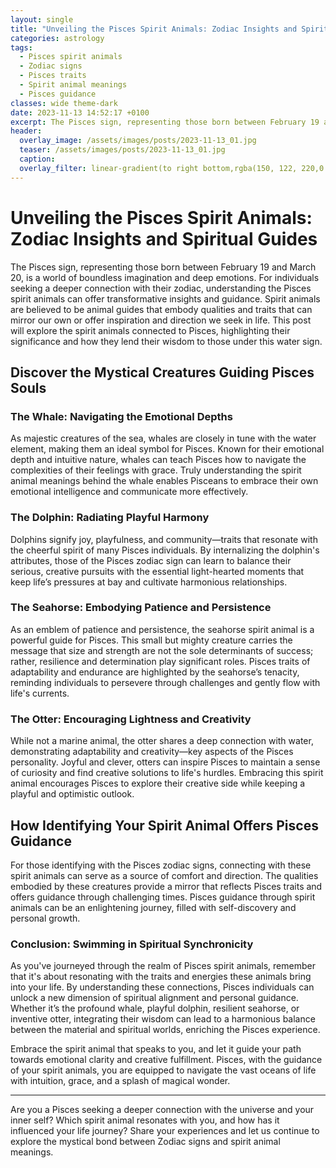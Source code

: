 ```yaml
---
layout: single
title: "Unveiling the Pisces Spirit Animals: Zodiac Insights and Spiritual Guides"
categories: astrology
tags:
  - Pisces spirit animals
  - Zodiac signs
  - Pisces traits
  - Spirit animal meanings
  - Pisces guidance
classes: wide theme-dark
date: 2023-11-13 14:52:17 +0100
excerpt: The Pisces sign, representing those born between February 19 and March 20, is a world of boundless imagination and deep emotions.
header:
  overlay_image: /assets/images/posts/2023-11-13_01.jpg
  teaser: /assets/images/posts/2023-11-13_01.jpg
  caption:
  overlay_filter: linear-gradient(to right bottom,rgba(150, 122, 220,0.8), rgba(255,245,208,0.5))
---
```


# Unveiling the Pisces Spirit Animals: Zodiac Insights and Spiritual Guides

The Pisces sign, representing those born between February 19 and March 20, is a world of boundless imagination and deep emotions. For individuals seeking a deeper connection with their zodiac, understanding the Pisces spirit animals can offer transformative insights and guidance. Spirit animals are believed to be animal guides that embody qualities and traits that can mirror our own or offer inspiration and direction we seek in life. This post will explore the spirit animals connected to Pisces, highlighting their significance and how they lend their wisdom to those under this water sign.

## Discover the Mystical Creatures Guiding Pisces Souls

### The Whale: Navigating the Emotional Depths

As majestic creatures of the sea, whales are closely in tune with the water element, making them an ideal symbol for Pisces. Known for their emotional depth and intuitive nature, whales can teach Pisces how to navigate the complexities of their feelings with grace. Truly understanding the spirit animal meanings behind the whale enables Pisceans to embrace their own emotional intelligence and communicate more effectively.

### The Dolphin: Radiating Playful Harmony

Dolphins signify joy, playfulness, and community—traits that resonate with the cheerful spirit of many Pisces individuals. By internalizing the dolphin's attributes, those of the Pisces zodiac sign can learn to balance their serious, creative pursuits with the essential light-hearted moments that keep life’s pressures at bay and cultivate harmonious relationships.

### The Seahorse: Embodying Patience and Persistence

As an emblem of patience and persistence, the seahorse spirit animal is a powerful guide for Pisces. This small but mighty creature carries the message that size and strength are not the sole determinants of success; rather, resilience and determination play significant roles. Pisces traits of adaptability and endurance are highlighted by the seahorse’s tenacity, reminding individuals to persevere through challenges and gently flow with life's currents.

### The Otter: Encouraging Lightness and Creativity

While not a marine animal, the otter shares a deep connection with water, demonstrating adaptability and creativity—key aspects of the Pisces personality. Joyful and clever, otters can inspire Pisces to maintain a sense of curiosity and find creative solutions to life's hurdles. Embracing this spirit animal encourages Pisces to explore their creative side while keeping a playful and optimistic outlook.

## How Identifying Your Spirit Animal Offers Pisces Guidance

For those identifying with the Pisces zodiac signs, connecting with these spirit animals can serve as a source of comfort and direction. The qualities embodied by these creatures provide a mirror that reflects Pisces traits and offers guidance through challenging times. Pisces guidance through spirit animals can be an enlightening journey, filled with self-discovery and personal growth.

### Conclusion: Swimming in Spiritual Synchronicity

As you've journeyed through the realm of Pisces spirit animals, remember that it's about resonating with the traits and energies these animals bring into your life. By understanding these connections, Pisces individuals can unlock a new dimension of spiritual alignment and personal guidance. Whether it’s the profound whale, playful dolphin, resilient seahorse, or inventive otter, integrating their wisdom can lead to a harmonious balance between the material and spiritual worlds, enriching the Pisces experience.

Embrace the spirit animal that speaks to you, and let it guide your path towards emotional clarity and creative fulfillment. Pisces, with the guidance of your spirit animals, you are equipped to navigate the vast oceans of life with intuition, grace, and a splash of magical wonder.

---

Are you a Pisces seeking a deeper connection with the universe and your inner self? Which spirit animal resonates with you, and how has it influenced your life journey? Share your experiences and let us continue to explore the mystical bond between Zodiac signs and spirit animal meanings.
